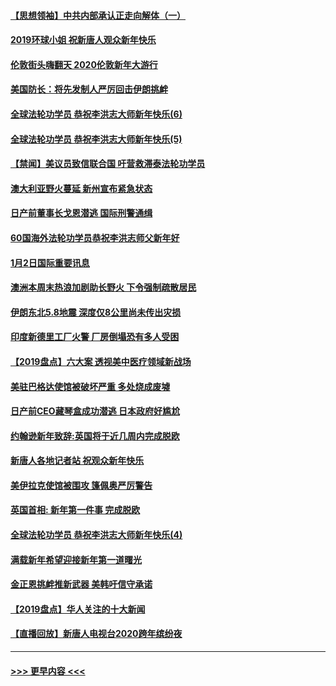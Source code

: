 #### [【思想领袖】中共内部承认正走向解体（一）](../pages/prog202/a102744097.md?t=01031111) 
#### [2019环球小姐 祝新唐人观众新年快乐](../pages/prog202/a102744043.md?t=01031111) 
#### [伦敦街头嗨翻天 2020伦敦新年大游行](../pages/prog202/a102743925.md?t=01031111) 
#### [美国防长：将先发制人严厉回击伊朗挑衅](../pages/prog202/a102743930.md?t=01031111) 
#### [全球法轮功学员 恭祝李洪志大师新年快乐(6)](../pages/prog202/a102743899.md?t=01031111) 
#### [全球法轮功学员 恭祝李洪志大师新年快乐(5)](../pages/prog202/a102743766.md?t=01031111) 
#### [【禁闻】美议员致信联合国 吁营救滞泰法轮功学员](../pages/prog202/a102743781.md?t=01031111) 
#### [澳大利亚野火蔓延 新州宣布紧急状态](../pages/prog202/a102743681.md?t=01031111) 
#### [日产前董事长戈恩潜逃 国际刑警通缉](../pages/prog202/a102743676.md?t=01031111) 
#### [60国海外法轮功学员恭祝李洪志师父新年好](../pages/prog202/a102743628.md?t=01031111) 
#### [1月2日国际重要讯息](../pages/prog202/a102743488.md?t=01031111) 
#### [澳洲本周末热浪加剧助长野火 下令强制疏散居民](../pages/prog202/a102743421.md?t=01031111) 
#### [伊朗东北5.8地震 深度仅8公里尚未传出灾损](../pages/prog202/a102743396.md?t=01031111) 
#### [印度新德里工厂火警 厂房倒塌恐有多人受困](../pages/prog202/a102743386.md?t=01031111) 
#### [【2019盘点】六大案 透视美中医疗领域新战场](../pages/prog202/a102743227.md?t=01031111) 
#### [美驻巴格达使馆被破坏严重 多处烧成废墟](../pages/prog202/a102743244.md?t=01031111) 
#### [日产前CEO藏琴盒成功潜逃 日本政府好尴尬](../pages/prog202/a102742937.md?t=01031111) 
#### [约翰逊新年致辞:英国将于近几周内完成脱欧](../pages/prog202/a102742956.md?t=01031111) 
#### [新唐人各地记者站 祝观众新年快乐](../pages/prog202/a102742785.md?t=01031111) 
#### [美伊拉克使馆被围攻 篷佩奥严厉警告](../pages/prog202/a102742994.md?t=01031111) 
#### [英国首相: 新年第一件事 完成脱欧](../pages/prog202/a102742907.md?t=01031111) 
#### [全球法轮功学员 恭祝李洪志大师新年快乐(4)](../pages/prog202/a102742900.md?t=01031111) 
#### [满载新年希望迎接新年第一道曙光](../pages/prog202/a102742809.md?t=01031111) 
#### [金正恩挑衅推新武器 美韩吁信守承诺](../pages/prog202/a102742799.md?t=01031111) 
#### [【2019盘点】华人关注的十大新闻](../pages/prog202/a102742748.md?t=01031111) 
#### [【直播回放】新唐人电视台2020跨年缤纷夜](../pages/prog202/a102738273.md?t=01031111) 

----
#### [ >>> 更早内容 <<< ](../indexes/prog202-earlier.md)
